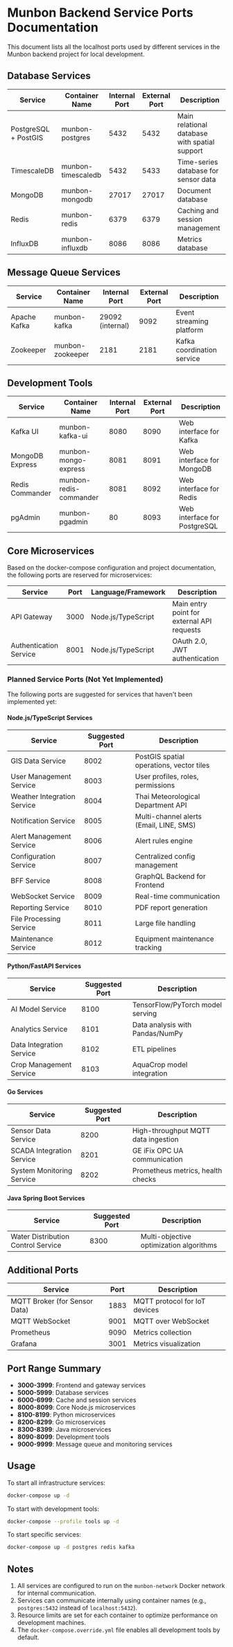 # Munbon Backend Service Ports Documentation

This document lists all the localhost ports used by different services in the Munbon backend project for local development.

## Database Services

| Service | Container Name | Internal Port | External Port | Description |
|---------|---------------|---------------|---------------|-------------|
| PostgreSQL + PostGIS | munbon-postgres | 5432 | 5432 | Main relational database with spatial support |
| TimescaleDB | munbon-timescaledb | 5432 | 5433 | Time-series database for sensor data |
| MongoDB | munbon-mongodb | 27017 | 27017 | Document database |
| Redis | munbon-redis | 6379 | 6379 | Caching and session management |
| InfluxDB | munbon-influxdb | 8086 | 8086 | Metrics database |

## Message Queue Services

| Service | Container Name | Internal Port | External Port | Description |
|---------|---------------|---------------|---------------|-------------|
| Apache Kafka | munbon-kafka | 29092 (internal) | 9092 | Event streaming platform |
| Zookeeper | munbon-zookeeper | 2181 | 2181 | Kafka coordination service |

## Development Tools

| Service | Container Name | Internal Port | External Port | Description |
|---------|---------------|---------------|---------------|-------------|
| Kafka UI | munbon-kafka-ui | 8080 | 8090 | Web interface for Kafka |
| MongoDB Express | munbon-mongo-express | 8081 | 8091 | Web interface for MongoDB |
| Redis Commander | munbon-redis-commander | 8081 | 8092 | Web interface for Redis |
| pgAdmin | munbon-pgadmin | 80 | 8093 | Web interface for PostgreSQL |

## Core Microservices

Based on the docker-compose configuration and project documentation, the following ports are reserved for microservices:

| Service | Port | Language/Framework | Description |
|---------|------|--------------------|-------------|
| API Gateway | 3000 | Node.js/TypeScript | Main entry point for external API requests |
| Authentication Service | 8001 | Node.js/TypeScript | OAuth 2.0, JWT authentication |

### Planned Service Ports (Not Yet Implemented)

The following ports are suggested for services that haven't been implemented yet:

#### Node.js/TypeScript Services
| Service | Suggested Port | Description |
|---------|----------------|-------------|
| GIS Data Service | 8002 | PostGIS spatial operations, vector tiles |
| User Management Service | 8003 | User profiles, roles, permissions |
| Weather Integration Service | 8004 | Thai Meteorological Department API |
| Notification Service | 8005 | Multi-channel alerts (Email, LINE, SMS) |
| Alert Management Service | 8006 | Alert rules engine |
| Configuration Service | 8007 | Centralized config management |
| BFF Service | 8008 | GraphQL Backend for Frontend |
| WebSocket Service | 8009 | Real-time communication |
| Reporting Service | 8010 | PDF report generation |
| File Processing Service | 8011 | Large file handling |
| Maintenance Service | 8012 | Equipment maintenance tracking |

#### Python/FastAPI Services
| Service | Suggested Port | Description |
|---------|----------------|-------------|
| AI Model Service | 8100 | TensorFlow/PyTorch model serving |
| Analytics Service | 8101 | Data analysis with Pandas/NumPy |
| Data Integration Service | 8102 | ETL pipelines |
| Crop Management Service | 8103 | AquaCrop model integration |

#### Go Services
| Service | Suggested Port | Description |
|---------|----------------|-------------|
| Sensor Data Service | 8200 | High-throughput MQTT data ingestion |
| SCADA Integration Service | 8201 | GE iFix OPC UA communication |
| System Monitoring Service | 8202 | Prometheus metrics, health checks |

#### Java Spring Boot Services
| Service | Suggested Port | Description |
|---------|----------------|-------------|
| Water Distribution Control Service | 8300 | Multi-objective optimization algorithms |

## Additional Ports

| Service | Port | Description |
|---------|------|-------------|
| MQTT Broker (for Sensor Data) | 1883 | MQTT protocol for IoT devices |
| MQTT WebSocket | 9001 | MQTT over WebSocket |
| Prometheus | 9090 | Metrics collection |
| Grafana | 3001 | Metrics visualization |

## Port Range Summary

- **3000-3999**: Frontend and gateway services
- **5000-5999**: Database services
- **6000-6999**: Cache and session services
- **8000-8099**: Core Node.js microservices
- **8100-8199**: Python microservices
- **8200-8299**: Go microservices
- **8300-8399**: Java microservices
- **8090-8099**: Development tools
- **9000-9999**: Message queue and monitoring services

## Usage

To start all infrastructure services:
```bash
docker-compose up -d
```

To start with development tools:
```bash
docker-compose --profile tools up -d
```

To start specific services:
```bash
docker-compose up -d postgres redis kafka
```

## Notes

1. All services are configured to run on the `munbon-network` Docker network for internal communication.
2. Services can communicate internally using container names (e.g., `postgres:5432` instead of `localhost:5432`).
3. Resource limits are set for each container to optimize performance on development machines.
4. The `docker-compose.override.yml` file enables all development tools by default.